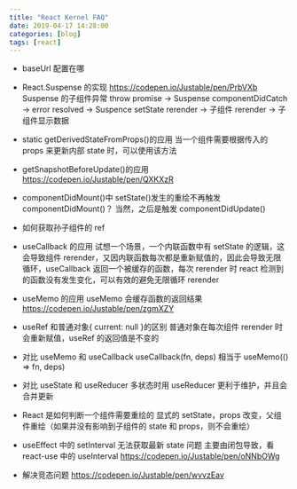 ```yaml
---
title: "React Kernel FAQ"
date: 2019-04-17 14:28:00
categories: [blog]
tags: [react]
---
```


- baseUrl 配置在哪

- React.Suspense 的实现
  https://codepen.io/Justable/pen/PrbVXb
  Suspense 的子组件异常 throw promise -> Suspense componentDidCatch -> error resolved -> Suspence setState rerender -> 子组件 rerender -> 子组件显示数据

- static getDerivedStateFromProps()的应用
  当一个组件需要根据传入的 props 来更新内部 state 时，可以使用该方法

- getSnapshotBeforeUpdate()的应用
  https://codepen.io/Justable/pen/QXKXzR

- componentDidMount()中 setState()发生的重绘不再触发 componentDidMount()？
  当然，之后是触发 componentDidUpdate()

- 如何获取孙子组件的 ref

- useCallback 的应用
  试想一个场景，一个内联函数中有 setState 的逻辑，这会导致组件 rerender，又因内联函数每次都是重新赋值的，因此会导致无限循环，useCallback 返回一个被缓存的函数，每次 rerender 时 react 检测到的函数没有发生变化，可以有效的避免无限循环 rerender

- useMemo 的应用
  useMemo 会缓存函数的返回结果
  https://codepen.io/Justable/pen/zgmXZY

- useRef 和普通对象{ current: null }的区别
  普通对象在每次组件 rerender 时会重新赋值，useRef 的返回值是不变的

- 对比 useMemo 和 useCallback
  useCallback(fn, deps) 相当于 useMemo(() => fn, deps)

- 对比 useState 和 useReducer
  多状态时用 useReducer 更利于维护，并且会合并更新

- React 是如何判断一个组件需要重绘的
  显式的 setState，props 改变，父组件重绘（如果并没有影响到子组件的 state 和 props，则不会重绘）

- useEffect 中的 setInterval 无法获取最新 state 问题
  主要由闭包导致，看 react-use 中的 useInterval
  https://codepen.io/Justable/pen/oNNbOWg

- 解决竞态问题
  https://codepen.io/Justable/pen/wvvzEav
